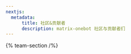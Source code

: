 ```yaml
---
nextjs:
  metadata:
      title: 社区&贡献者
      description: matrix-onebot 社区与贡献者们
---
```


{% team-section /%}